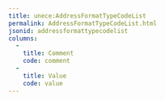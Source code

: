 ```yaml
---
title: unece:AddressFormatTypeCodeList
permalink: AddressFormatTypeCodeList.html
jsonid: addressformattypecodelist
columns:
  - 
    title: Comment
    code: comment
  - 
    title: Value
    code: value
---
```

